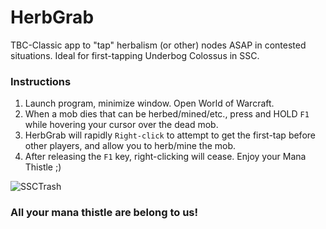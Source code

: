# HerbGrab
TBC-Classic app to "tap" herbalism (or other) nodes ASAP in contested situations. Ideal for first-tapping Underbog Colossus in SSC.

### Instructions
1. Launch program, minimize window. Open World of Warcraft.
2. When a mob dies that can be herbed/mined/etc., press and HOLD `F1` while hovering your cursor over the dead mob.
3. HerbGrab will rapidly `Right-click` to attempt to get the first-tap before other players, and allow you to herb/mine the mob.
4. After releasing the `F1` key, right-clicking will cease. Enjoy your Mana Thistle ;) 

![SSCTrash](https://user-images.githubusercontent.com/42287509/135736471-722e9565-f118-4d87-9a1d-5889cc5b26b7.jpg)
### All your mana thistle are belong to us!
